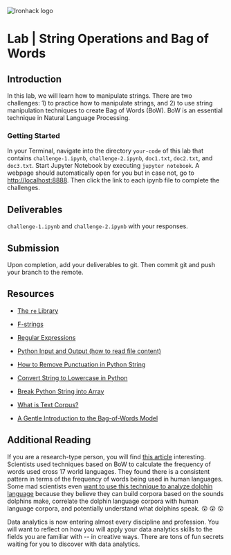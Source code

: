 ![Ironhack logo](https://i.imgur.com/1QgrNNw.png)

# Lab | String Operations and Bag of Words

## Introduction

In this lab, we will learn how to manipulate strings. There are two challenges: 1) to practice how to manipulate strings, and 2) to use string manipulation techniques to create Bag of Words (BoW). BoW is an essential technique in Natural Language Processing.

### Getting Started

In your Terminal, navigate into the directory `your-code` of this lab that contains `challenge-1.ipynb`, `challenge-2.ipynb`, `doc1.txt`, `doc2.txt`, and `doc3.txt`. Start Jupyter Notebook by executing `jupyter notebook`. A webpage should automatically open for you but in case not, go to [http://localhost:8888](http://localhost:8888). Then click the link to each ipynb file to complete the challenges.

## Deliverables

`challenge-1.ipynb` and `challenge-2.ipynb` with your responses.

## Submission

Upon completion, add your deliverables to git. Then commit git and push your branch to the remote.

## Resources

* [The `re` Library](https://docs.python.org/3/library/re.html)

* [F-strings](https://www.python.org/dev/peps/pep-0498/)

* [Regular Expressions](https://developers.google.com/edu/python/regular-expressions)

* [Python Input and Output (how to read file content)](https://docs.python.org/3/tutorial/inputoutput.html)

* [How to Remove Punctuation in Python String](https://www.quora.com/How-do-I-remove-punctuation-from-a-Python-string)

* [Convert String to Lowercase in Python](https://docs.python.org/3/library/stdtypes.html#str.lower)

* [Break Python String into Array](https://docs.python.org/3/library/stdtypes.html#str.split)

* [What is Text Corpus?](https://en.wikipedia.org/wiki/Text_corpus)

* [A Gentle Introduction to the Bag-of-Words Model](https://machinelearningmastery.com/gentle-introduction-bag-words-model/)

## Additional Reading

If you are a research-type person, you will find [this article](http://rstb.royalsocietypublishing.org/content/royptb/366/1567/1101.full.pdf) interesting. Scientists used techniques based on BoW to calculate the frequency of words used cross 17 world languages. They found there is a consistent pattern in terms of the frequency of words being used in human languages. Some mad scientists even [want to use this technique to analyze dolphin language](http://grantome.com/grant/NSF/PHY-1530544) because they believe they can build corpora based on the sounds dolphins make, correlate the dolphin language corpora with human language corpora, and potentially understand what dolphins speak. :astonished: :astonished: :astonished:

Data analytics is now entering almost every discipline and profession. You will want to reflect on how you will apply your data analytics skills to the fields you are familiar with -- in creative ways. There are tons of fun secrets waiting for you to discover with data analytics.

